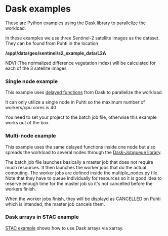 # Dask examples

These are Python examples using the Dask library to parallelize the workload.

In these examples we use three Sentinel-2 satellite images as the dataset. They can be found from Puhti in the location

__/appl/data/geo/sentinel/s2_example_data/L2A__

NDVI (The normalized difference vegetation index) will be calculated for each of the 3 satellite images 

### Single node example

This example uses [delayed functions](https://docs.dask.org/en/latest/delayed.html) from Dask to parallelize the workload.

It can only utilize a single node in Puhti so the maximum number of workers/cpu cores is 40

You need to set your project to the batch job file, otherwise this example works out of the box.

### Multi-node example

This example uses the same delayed functions inside one node but also spreads the workload to several nodes through the [Dask-Jobqueue library](https://jobqueue.dask.org/en/latest/).

The batch job file launches basically a master job that does not require much resources. It then launches the worker jobs that do the actual computing. The worker jobs are defined inside the multiple_nodes.py file. Note that they have to queue individually for resources so it is good idea to reserve enough time for the master job so it's not cancelled before the workers finish.

When the worker jobs finish, they will be displayd as CANCELLED on Puhti which is intended, the master job cancels them.

### Dask arrays in STAC example
[STAC example](../../STAC) shows how to use Dask arrays via xarray.


